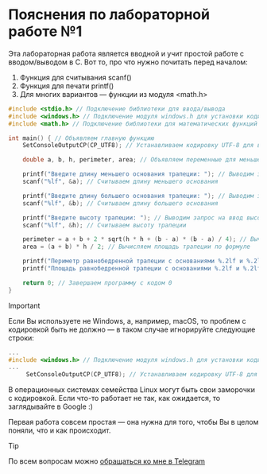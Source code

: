 # Пояснения по лабораторной работе №1

Эта лабораторная работа является вводной и учит простой работе с вводом/выводом в С.
Вот то, про что нужно почитать перед началом:
1. Функция для считывания scanf()
2. Функция для печати printf()
3. Для многих вариантов — функции из модуля <math.h>

```c
#include <stdio.h> // Подключение библиотеки для ввода/вывода
#include <windows.h> // Подключение модуля windows.h для установки кодировки вывода
#include <math.h> // Подключение библиотеки для математических функций

int main() { // Объявляем главную функцию
    SetConsoleOutputCP(CP_UTF8); // Устанавливаем кодировку UTF-8 для вывода русских символов

    double a, b, h, perimeter, area; // Объявляем переменные для меньшего и большего оснований, высоты, периметра и площади

    printf("Введите длину меньшего основания трапеции: "); // Выводим запрос на ввод длины меньшего основания
    scanf("%lf", &a); // Считываем длину меньшего основания

    printf("Введите длину большего основания трапеции: "); // Выводим запрос на ввод длины большего основания
    scanf("%lf", &b); // Считываем длину большего основания

    printf("Введите высоту трапеции: "); // Выводим запрос на ввод высоты трапеции
    scanf("%lf", &h); // Считываем высоту трапеции

    perimeter = a + b + 2 * sqrt(h * h + (b - a) * (b - a) / 4); // Вычисляем периметр трапеции по формуле
    area = (a + b) * h / 2; // Вычисляем площадь трапеции по формуле

    printf("Периметр равнобедренной трапеции с основаниями %.2lf и %.2lf и высотой %.2lf равен %.2lf\n", a, b, h, perimeter); // Выводим периметр
    printf("Площадь равнобедренной трапеции с основаниями %.2lf и %.2lf и высотой %.2lf равна %.2lf\n", a, b, h, area); // Выводим площадь

    return 0; // Завершаем программу с кодом 0
}
```
> [!IMPORTANT]
> Если Вы используете не Windows, а, например, macOS, то проблем с кодировкой быть не должно — в таком случае игнорируйте следующие строки:
> ```c
> ...
> #include <windows.h> // Подключение модуля windows.h для установки кодировки вывода
> ...
>      SetConsoleOutputCP(CP_UTF8); // Устанавливаем кодировку UTF-8 для вывода в консоли русских символов: иначе будут иероглифы
> ```
>
> В операционных системах семейства Linux могут быть свои заморочки с кодировкой. Если что-то работает не так, как ожидается, то заглядывайте в Google :)

Первая работа совсем простая — она нужна для того, чтобы Вы в целом поняли, что и как происходит.

> [!TIP]
> По всем вопросам можно [обращаться ко мне в Telegram](https://t.me/plunkzy)